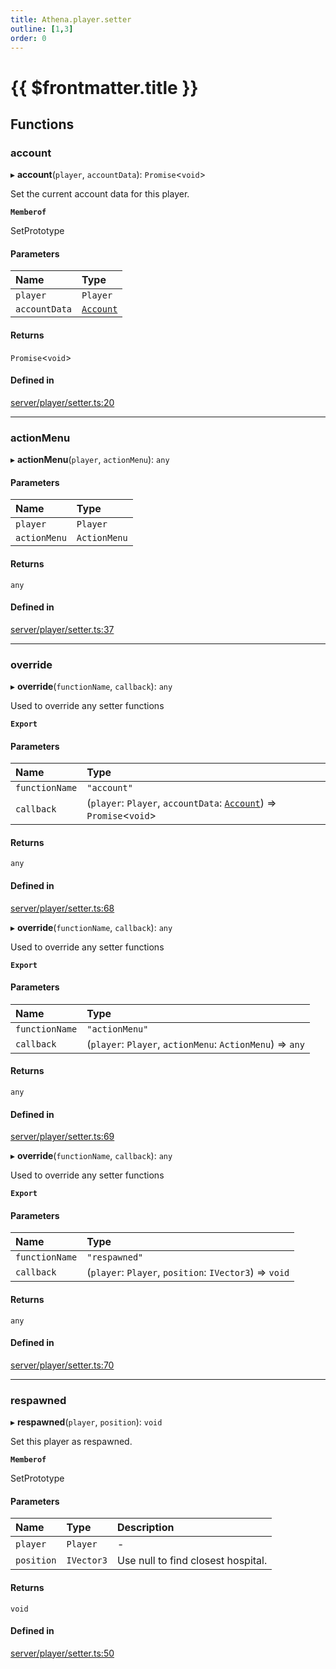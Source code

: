 ```yaml
---
title: Athena.player.setter
outline: [1,3]
order: 0
---
```


# {{ $frontmatter.title }}


## Functions

### account

▸ **account**(`player`, `accountData`): `Promise`<`void`\>

Set the current account data for this player.

**`Memberof`**

SetPrototype

#### Parameters

| Name | Type |
| :------ | :------ |
| `player` | `Player` |
| `accountData` | [`Account`](../interfaces/server_interface_iAccount_Account.md) |

#### Returns

`Promise`<`void`\>

#### Defined in

[server/player/setter.ts:20](https://github.com/Stuyk/altv-athena/blob/2ba937d/src/core/server/player/setter.ts#L20)

___

### actionMenu

▸ **actionMenu**(`player`, `actionMenu`): `any`

#### Parameters

| Name | Type |
| :------ | :------ |
| `player` | `Player` |
| `actionMenu` | `ActionMenu` |

#### Returns

`any`

#### Defined in

[server/player/setter.ts:37](https://github.com/Stuyk/altv-athena/blob/2ba937d/src/core/server/player/setter.ts#L37)

___

### override

▸ **override**(`functionName`, `callback`): `any`

Used to override any setter functions

**`Export`**

#### Parameters

| Name | Type |
| :------ | :------ |
| `functionName` | ``"account"`` |
| `callback` | (`player`: `Player`, `accountData`: [`Account`](../interfaces/server_interface_iAccount_Account.md)) => `Promise`<`void`\> |

#### Returns

`any`

#### Defined in

[server/player/setter.ts:68](https://github.com/Stuyk/altv-athena/blob/2ba937d/src/core/server/player/setter.ts#L68)

▸ **override**(`functionName`, `callback`): `any`

Used to override any setter functions

**`Export`**

#### Parameters

| Name | Type |
| :------ | :------ |
| `functionName` | ``"actionMenu"`` |
| `callback` | (`player`: `Player`, `actionMenu`: `ActionMenu`) => `any` |

#### Returns

`any`

#### Defined in

[server/player/setter.ts:69](https://github.com/Stuyk/altv-athena/blob/2ba937d/src/core/server/player/setter.ts#L69)

▸ **override**(`functionName`, `callback`): `any`

Used to override any setter functions

**`Export`**

#### Parameters

| Name | Type |
| :------ | :------ |
| `functionName` | ``"respawned"`` |
| `callback` | (`player`: `Player`, `position`: `IVector3`) => `void` |

#### Returns

`any`

#### Defined in

[server/player/setter.ts:70](https://github.com/Stuyk/altv-athena/blob/2ba937d/src/core/server/player/setter.ts#L70)

___

### respawned

▸ **respawned**(`player`, `position`): `void`

Set this player as respawned.

**`Memberof`**

SetPrototype

#### Parameters

| Name | Type | Description |
| :------ | :------ | :------ |
| `player` | `Player` | - |
| `position` | `IVector3` | Use null to find closest hospital. |

#### Returns

`void`

#### Defined in

[server/player/setter.ts:50](https://github.com/Stuyk/altv-athena/blob/2ba937d/src/core/server/player/setter.ts#L50)

